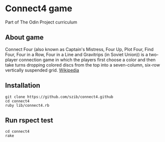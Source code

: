 # Connect4 game

Part of The Odin Project curriculum

## About game
Connect Four (also known as Captain's Mistress, Four Up, Plot Four, Find Four, Four in a Row, Four in a Line and Gravitrips (in Soviet Union)) is a two-player connection game in which the players first choose a color and then take turns dropping colored discs from the top into a seven-column, six-row vertically suspended grid. [Wikipedia](https://en.wikipedia.org/wiki/Connect_Four)

## Installation

```
git clone https://github.com/szib/connect4.github
cd connect4
ruby lib/connect4.rb
```

## Run rspect test

```
cd connect4
rake
```
